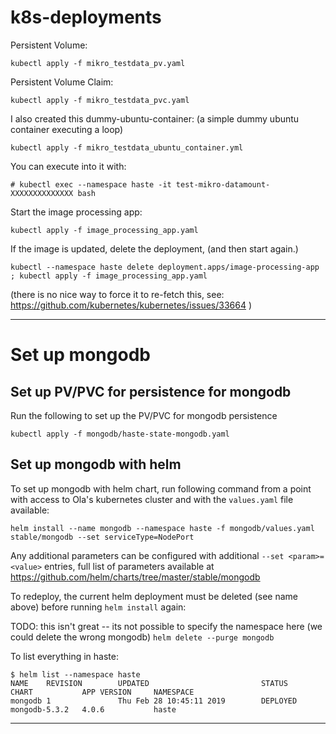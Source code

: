 # k8s-deployments


Persistent Volume:
``` 
kubectl apply -f mikro_testdata_pv.yaml
```

Persistent Volume Claim: 
```
kubectl apply -f mikro_testdata_pvc.yaml
```

I also created this dummy-ubuntu-container:
(a simple dummy ubuntu container executing a loop) 
```
kubectl apply -f mikro_testdata_ubuntu_container.yml
```
 
You can execute into it with:
```
# kubectl exec --namespace haste -it test-mikro-datamount-XXXXXXXXXXXXXX bash
```

Start the image processing app:
```
kubectl apply -f image_processing_app.yaml
```

If the image is updated, delete the deployment, (and then start again.)
```
kubectl --namespace haste delete deployment.apps/image-processing-app ; kubectl apply -f image_processing_app.yaml
```
(there is no nice way to force it to re-fetch this, see: 
https://github.com/kubernetes/kubernetes/issues/33664 )

-------

# Set up mongodb
## Set up PV/PVC for persistence for mongodb
Run the following to set up the PV/PVC for mongodb persistence

`kubectl apply -f mongodb/haste-state-mongodb.yaml`

## Set up mongodb with helm
To set up mongodb with helm chart, run following command from a point with access to Ola's kubernetes cluster and with the `values.yaml` file available:

`helm install --name mongodb --namespace haste -f mongodb/values.yaml stable/mongodb --set serviceType=NodePort`

Any additional parameters can be configured with additional `--set <param>=<value>` entries, full list of parameters available at https://github.com/helm/charts/tree/master/stable/mongodb

To redeploy, the current helm deployment must be deleted (see name above) before running `helm install` again:
 
 
TODO: this isn't great -- its not possible to specify the namespace here (we could delete the wrong mongodb)
`helm delete --purge mongodb` 


To list everything in haste:
```
$ helm list --namespace haste
NAME    REVISION        UPDATED                         STATUS          CHART           APP VERSION     NAMESPACE
mongodb 1               Thu Feb 28 10:45:11 2019        DEPLOYED        mongodb-5.3.2   4.0.6           haste  
```

-------

